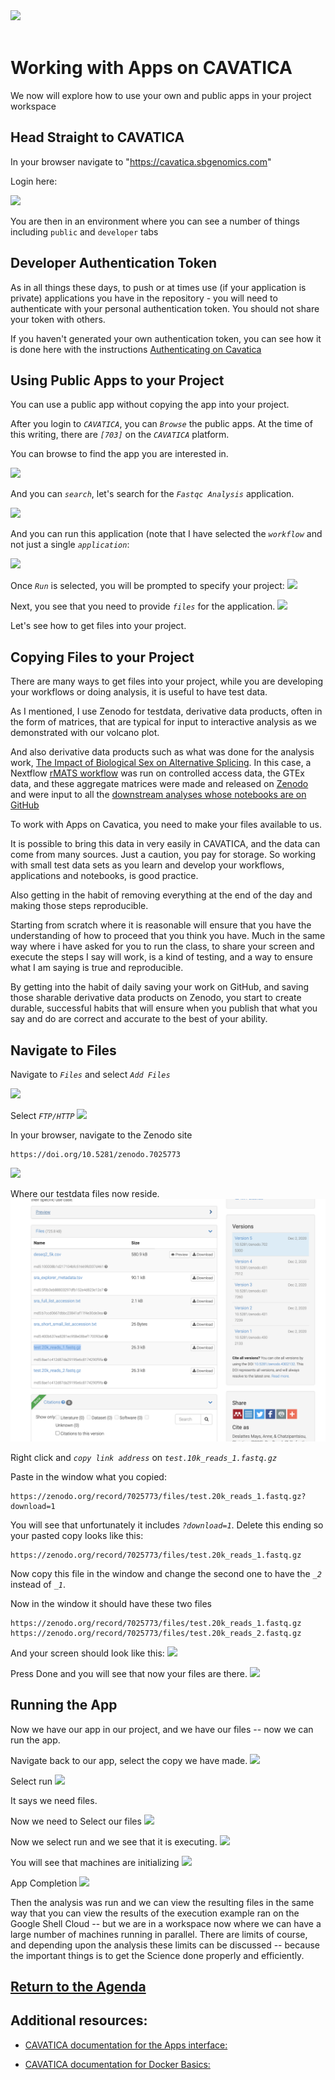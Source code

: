 
<br/><br/>
<img src="/../../img/CAVATICALogo.png"  width="500" >
<br/><br/>

# Working with Apps on CAVATICA

We now will explore how to use your own and public apps in your project workspace

## Head Straight to CAVATICA

In your browser navigate to "https://cavatica.sbgenomics.com"

Login here:

<p>
<img src="/../../img/CAVATICAERACommonsLoginGen3Authorize.gif">
</p>

You are then in an environment where you can see a number of things including `public` and `developer` tabs


## Developer Authentication Token

As in all things these days, to push or at times use (if your application is private) applications you have in the repository - you will need to authenticate with your personal authentication token.  You should not share your token with others.

If you haven't generated your own authentication token, you can see how it is done here with the instructions [Authenticating on Cavatica](authenticating-on-cavatica.md)

## Using Public Apps to your Project

You can use a public app without copying the app into your project.

After you login to *`CAVATICA`*, you can *`Browse`* the public apps.  At the time of this writing, there are *`[703]`* on the *`CAVATICA`* platform.

You can browse to find the app you are interested in.

<img src="/../../img/CAVATICABrowsePublicApps.png">

And you can *`search`*, let's search for the *`Fastqc Analysis`* application.

<img src="/../../img/CAVATICASearchPublicApps.png">

And you can run this application (note that I have selected the *`workflow`* and not just a single *`application`*:

<img src="/../../img/CAVATICARunPublicApps.png">

Once *`Run`* is selected, you will be prompted to specify your project:
<img src="/../../img/CAVATICARunPublicAppSelectProject.png">

Next, you see that you need to provide *`files`* for the application.
<img src="/../../img/CAVATICARunPublicAppSelectFiles.png">

Let's see how to get files into your project.

## Copying Files to your Project

There are many ways to get files into your project, while you are developing your workflows or doing analysis, it is useful to have test data.

As I mentioned, I use Zenodo for testdata, derivative data products, often in the form of matrices, that are typical for input to interactive analysis as we demonstrated with our volcano plot.

And also derivative data products such as what was done for the analysis work, [The Impact of Biological Sex on Alternative Splicing](https://www.biorxiv.org/content/10.1101/490904v2.full.pdf).  In this case, a Nextflow [rMATS workflow](https://github.com/lifebit-ai/rmats-nf/#rmats-nf) was run on controlled access data, the GTEx data, and these aggregate matrices were made and released on [Zenodo](https://zenodo.org/record/5524975#.YwjTSexKja4) and were input to all the [downstream analyses whose notebooks are on GitHub](https://github.com/TheJacksonLaboratory/sbas#the-impact-of-sex-on-alternative-splicing)

To work with Apps on Cavatica, you need to make your files available to us.

It is possible to bring this data in very easily in CAVATICA, and the data can come from many sources.   Just a caution, you pay for storage.  So working with small test data sets as you learn and develop your workflows, applications and notebooks, is good practice.

Also getting in the habit of removing everything at the end of the day and making those steps reproducible.

Starting from scratch where it is reasonable will ensure that you have the understanding of how to proceed that you think you have.  Much in the same way where i have asked for you to run the class, to share your screen and execute the steps I say will work, is a kind of testing, and a way to ensure what I am saying is true and reproducible.

By getting into the habit of daily saving your work on GitHub, and saving those sharable derivative data products on Zenodo, you start to create durable, successful habits that will ensure when you publish that what you say and do are correct and accurate to the best of your ability.

## Navigate to Files

Navigate to *`Files`* and select *`Add Files`*

<img src="/../../img/CAVATICAAddFiles.png">

Select *`FTP/HTTP`*
<img src="/../../img/CAVATICAAddFilesHttpFtp.png">

In your browser, navigate to the Zenodo site
```
https://doi.org/10.5281/zenodo.7025773
```
<img src="/../../img/https://github.com/NIH-NICHD/Kids-First-Elements-of-Style-Workflow-Creation-Maintenance/blob/main/assets/ZenodoDryBenchSkillsSite.png">

Where our testdata files now reside.
<img src="https://github.com/NIH-NICHD/Kids-First-Elements-of-Style-Workflow-Creation-Maintenance/blob/main/assets/ZenodoDryBenchSkillsSiteTestData.png">

Right click and *`copy link address`* on *`test.10k_reads_1.fastq.gz`*

Paste in the window what you copied:

```
https://zenodo.org/record/7025773/files/test.20k_reads_1.fastq.gz?download=1
```

You will see that unfortunately it includes *`?download=1`*.   Delete this ending so your pasted copy looks like this:

```
https://zenodo.org/record/7025773/files/test.20k_reads_1.fastq.gz
```

Now copy this file in the window and change the second one to have the *`_2`* instead of *`_1`*.

Now in the window it should have these two files
```
https://zenodo.org/record/7025773/files/test.20k_reads_1.fastq.gz
https://zenodo.org/record/7025773/files/test.20k_reads_2.fastq.gz
```

And your screen should look like this:
<img src="/../../img/CAVATICAAddFilesTestdataReads1_2.png">

Press Done and you will see that now your files are there.
<img src="/../../img/CAVATICAAddFilesSuccess.png">

## Running the App

Now we have our app in our project, and we have our files -- now we can run the app.

Navigate back to our app, select the copy we have made.
<img src="/../../img/CAVATICASelectApp.png">

Select run
<img src="/../../img/CAVATICAAppSelectRun.png">

It says we need files.

Now we need to Select our files
<img src="/../../img/CAVATICASelectAppSelectFiles.png">

Now we select run and we see that it is executing.
<img src="/../../img/CAVATICASelectAppRun.png">

You will see that machines are initializing
<img src="/../../img/CAVATICAAppMachineInitialization.png">

App Completion
<img src="/../../img/CAVATICAAppCompletion.png">


Then the analysis was run and we can view the resulting files in the same way that you can view the results of the execution example ran on the Google Shell Cloud -- but we are in a workspace now where we can have a large number of machines running in parallel.   There are limits of course, and depending upon the analysis these limits can be discussed -- because the important things is to get the Science done properly and efficiently.


## [Return to the Agenda](day-5-workflow-execution.md)


## Additional resources:

- [CAVATICA documentation for the Apps interface:](https://docs.cavatica.org/docs/public-apps)

- [CAVATICA documentation for Docker Basics:](http://docs.cavatica.org/docs/docker-basics)

